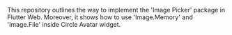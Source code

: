 This repository outlines the way to implement the 'Image Picker' package in Flutter Web. Moreover, it shows how to use 'Image.Memory' and 'Image.File' inside Circle Avatar widget.

